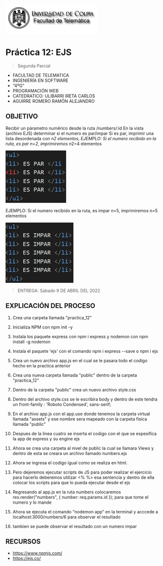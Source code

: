 ![Logo](img/ucol-logo.jpg)

# Práctica 12: EJS

> Segunda Parcial

- FACULTAD DE TELEMATICA
- INGENIERÍA EN SOFTWARE
- “4ºG”
- PROGRAMACIÓN WEB
- CATEDRATICO: ULIBARRI IRETA CARLOS
- AGUIRRE ROMERO RAMÓN ALEJANDRO

## OBJETIVO

Recibir un párametro numêrico desde la ruta /numbers/:id
En la vista (archivo EJS) determinar si el numero es par/impar
Si es par, imprimir una lista desordenada con n*2 elementos,
EJEMPLO: Si el numero recibido en la ruta, es par n=2, imprimiremos n*2=4 elementos

![Par](img/Par.jpg)

EJEMPLO: Si el numero recibido en la ruta, es impar n=5, imprimiremos n=5 elementos

![Impar](img/Impar.jpg)

> ENTREGA: Sabado 9 DE ABRIL DEL 2022

## EXPLICACIÓN DEL PROCESO

1. Crea una carpeta llamada "practica_12"

2. Inicializa NPM con npm init -y

3. Instala los paquete express con npm i express y nodemon con npm install -g nodemon

4. Instala el paquete 'ejs' con el comando npm i express --save o npm i ejs

5. Crea un nuevo archivo app.js en el cual se le pasara todo el codigo hecho en la practica anterior

6. Crea una nueva carpeta llamada "public" dentro de la carpeta "practica_12"

7. Dentro de la carpeta "public" crea un nuevo archivo style.css

8. Dentro del archivo style.css se le escribira body y dentro de este tendra un front-family : 'Roboto Condensed', sans-serif;

9. En el archivo app.js con el app.use donde tenemos la carpeta virtual llamada "assets" y ese nombre sera mapeado con la carpeta fisica llamada "public"

10. Despues de la linea cuatro se inserta el codigo con el que se espesifica la app de express y su engine ejs

11. Ahora se crea una carpeta al nivel de public la cual se llamara Views y dentro de esta se creara un archivo llamado numbers.ejs

12. Ahora se ingresa el codigo igual como se realiza en html.

13. Pero dejeremos ejecutar scripts de JS para poder realizar el ejercicio para hacerlo deberemos utilizar <% %> esa sentencia y dentro de ella colocar los scripts para que lo pueda ejecutar desde el ejs

14. Regresando al app.js en la ruta numbers colocaremos res.render("numbers", { number: req.params.id }); para que tome el numero y lo mande

15. Ahora se ejecuta el comando "nodemon app” en la terminal y acccede a localhost:3000/numbers/6 para observar el resultado

16. tambien se puede observar el resultado con un numero impar

## RECURSOS

- https://www.npmjs.com/
- https://ejs.co/
